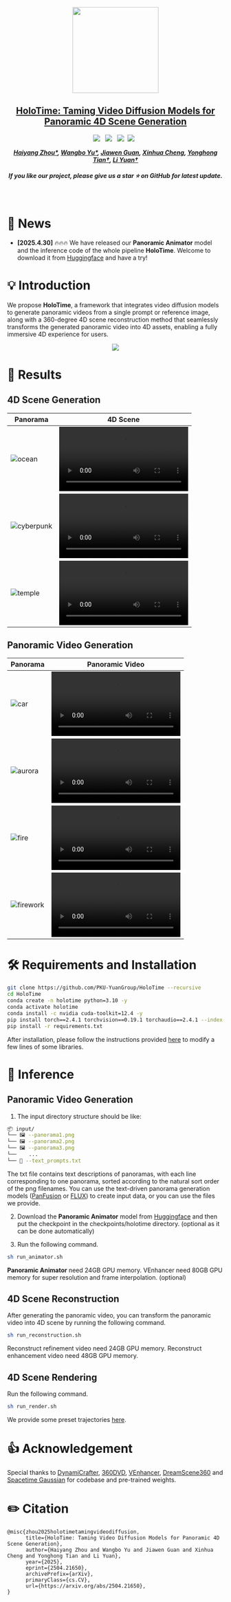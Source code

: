 <div align="center">
<img src='assets/logo.png' style="height:200px"></img>
<h2 align="center"> <a href="https://github.com/PKU-YuanGroup/HoloTime/">HoloTime: Taming Video Diffusion Models for Panoramic 4D Scene Generation</a></h2>
 <a href='https://arxiv.org/abs/2504.21650'><img src='https://img.shields.io/badge/arXiv-2504.21650-b31b1b.svg'></a> &nbsp;
 <a href='https://zhouhyocean.github.io/holotime/'><img src='https://img.shields.io/badge/Project-Page-Green'></a> &nbsp;
 <a href='https://www.youtube.com/watch?v=reJ7H-Pe2MQ'><img src='https://img.shields.io/badge/Youtube-Video-b31b1b.svg'></a>&nbsp;
 <a href='https://huggingface.co/Marblueocean/HoloTime'><img src='https://img.shields.io/badge/%F0%9F%A4%97%20Hugging%20Face-Model-blue'></a> &nbsp;

_**[Haiyang Zhou*](), [Wangbo Yu*](https://scholar.google.com/citations?user=UOE8-qsAAAAJ&hl=zh-CN), [Jiawen Guan](), [Xinhua Cheng](https://cxh0519.github.io/), [Yonghong Tian&dagger;](https://www.pkuml.org/staff/yhtian.html), [Li Yuan&dagger;](https://yuanli2333.github.io/)**_
<h5 align="center"> If you like our project, please give us a star ⭐ on GitHub for latest update. </h5>


<br>

</div>

# 📰 News

* **[2025.4.30]**  🔥🔥🔥 We have released our **Panoramic Animator** model and the inference code of the whole pipeline **HoloTime**.  Welcome to download it from [Huggingface](https://huggingface.co/Marblueocean/HoloTime) and have a try!


# 💡 Introduction

We propose **HoloTime**, a framework that integrates video diffusion models to generate panoramic videos from a single prompt or reference image, along with a 360-degree 4D scene reconstruction method that seamlessly transforms the generated panoramic video into 4D assets, enabling a fully immersive 4D experience for users.

<div align="center">
  <img src="assets/method.png" style="max-width: 90%;">
</div>

# 🚀 Results

## 4D Scene Generation

<table>
  <thead>
    <tr>
      <th>Panorama</th>
      <th>4D Scene</th>
    </tr>
  </thead>
  <tbody>
    <tr>
      <td>
        <img src="./assets/4dscene/ocean2.png" alt="ocean">
      </td>
      <td>
        <video src="https://github.com/user-attachments/assets/7a3b6ecd-23b2-4c7f-a5d6-14aad4d9bf0a" autoplay controls></video>
      </td>
    </tr>
    <tr>
      <td>
        <img src="./assets/4dscene/cyberpunk.png" alt="cyberpunk">
      </td>
      <td>
        <video src="https://github.com/user-attachments/assets/59e916b8-e457-4b88-b80e-aa8c45db0d24" autoplay controls></video>
      </td>
    </tr>
    <tr>
      <td>
        <img src="./assets/4dscene/temple.png" alt="temple">
      </td>
      <td>
        <video src="https://github.com/user-attachments/assets/fa023f08-04ff-4772-96a4-1976998dae79" autoplay controls></video>
      </td>
    </tr>
  </tbody>
</table>

## Panoramic Video Generation

<table>
  <thead>
    <tr>
      <th>Panorama</th>
      <th>Panoramic Video</th>
    </tr>
  </thead>
  <tbody>
    <tr>
      <td>
        <img src="./assets/pano/car.png" alt="car">
      </td>
      <td>
        <video src="https://github.com/user-attachments/assets/a507a6a3-a3db-4bed-89be-6ce1af0f446d" autoplay controls></video>
      </td>
    </tr>
    <tr>
      <td>
        <img src="./assets/pano/aurora.png" alt="aurora">
      </td>
      <td>
        <video src="https://github.com/user-attachments/assets/44e2b221-0848-4308-9679-cbf2379cf22b" autoplay controls></video>
      </td>
    </tr>
    <tr>
      <td>
        <img src="./assets/pano/fire.png" alt="fire">
      </td>
      <td>
        <video src="https://github.com/user-attachments/assets/2088c136-984f-4591-92f7-f4f978740e90" autoplay controls></video>
      </td>
    </tr>
    <tr>
      <td>
        <img src="./assets/pano/firework.png" alt="firework">
      </td>
      <td>
        <video src="https://github.com/user-attachments/assets/95cf74da-aa74-4c47-8314-a0990cb8cd43" autoplay controls></video>
      </td>
    </tr>
  </tbody>
</table>

# 🛠️ Requirements and Installation

```bash
git clone https://github.com/PKU-YuanGroup/HoloTime --recursive
cd HoloTime
conda create -n holotime python=3.10 -y
conda activate holotime
conda install -c nvidia cuda-toolkit=12.4 -y
pip install torch==2.4.1 torchvision==0.19.1 torchaudio==2.4.1 --index-url https://download.pytorch.org/whl/cu124
pip install -r requirements.txt
```
After installation, please follow the instructions provided [here](./installation/README.md) to modify a few lines of some libraries.

# 🤖 Inference

## Panoramic Video Generation

1. The input directory structure should be like:
```bash
📦 input/
└── 🖼️ --panorama1.png
└── 🖼️ --panorama2.png
└── 🖼️ --panorama3.png
└──    ...
└── 📄 --text_prompts.txt
```
The txt file contains text descriptions of panoramas, with each line corresponding to one panorama, sorted according to the natural sort order of the png filenames.
You can use the text-driven panorama generation models ([PanFusion](https://github.com/chengzhag/PanFusion) or [FLUX](https://huggingface.co/jbilcke-hf/flux-dev-panorama-lora-2)) to create input data, or you can use the files we provide.

2. Download the **Panoramic Animator** model from [Huggingface](https://huggingface.co/Marblueocean/HoloTime) and then put the checkpoint in the checkpoints/holotime directory. (optional as it can be done automatically)

3. Run the following command.
```bash
sh run_animator.sh
```
**Panoramic Animator** need 24GB GPU memory.
VEnhancer need 80GB GPU memory for super resolution and frame interpolation. (optional) 

## 4D Scene Reconstruction
After generating the panoramic video, you can transform the panoramic video into 4D scene by running the following command.
```bash
sh run_reconstruction.sh
```
Reconstruct refinement video need 24GB GPU memory.
Reconstruct enhancement video need 48GB GPU memory.

## 4D Scene Rendering
Run the following command.
```bash
sh run_render.sh
```
We provide some preset trajectories [here](utils/trajectory.py).


# 👍 Acknowledgement

Special thanks to [DynamiCrafter](https://github.com/Doubiiu/DynamiCrafter), [360DVD](https://github.com/Akaneqwq/360DVD), [VEnhancer](https://github.com/Vchitect/VEnhancer), [DreamScene360](https://github.com/ShijieZhou-UCLA/DreamScene360) and [Spacetime Gaussian](https://github.com/oppo-us-research/SpacetimeGaussians) for codebase and pre-trained weights.

# ✏️ Citation

```
@misc{zhou2025holotimetamingvideodiffusion,
      title={HoloTime: Taming Video Diffusion Models for Panoramic 4D Scene Generation}, 
      author={Haiyang Zhou and Wangbo Yu and Jiawen Guan and Xinhua Cheng and Yonghong Tian and Li Yuan},
      year={2025},
      eprint={2504.21650},
      archivePrefix={arXiv},
      primaryClass={cs.CV},
      url={https://arxiv.org/abs/2504.21650}, 
}
```
